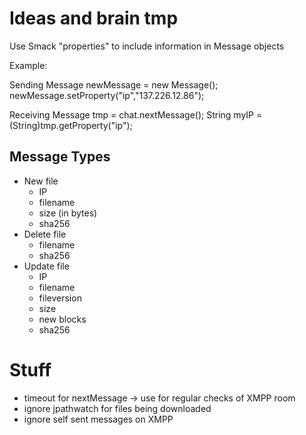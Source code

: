 Ideas and brain tmp
===================

Use Smack "properties" to include information in Message objects

Example:

Sending
Message newMessage = new Message();
newMessage.setProperty("ip","137.226.12.86");

Receiving
Message tmp = chat.nextMessage();
String myIP = (String)tmp.getProperty("ip");

Message Types
---------------

* New file
	* IP
	* filename
	* size (in bytes)
	* sha256
* Delete file
	* filename
	* sha256
* Update file
	* IP
	* filename
	* fileversion
	* size
	* new blocks
	* sha256

Stuff
=====

* timeout for nextMessage -> use for regular checks of XMPP room
* ignore jpathwatch for files being downloaded
* ignore self sent messages on XMPP